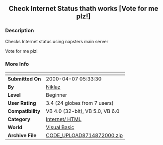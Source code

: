 ﻿<div align="center">

## Check Internet Status thath works \[Vote for me plz\!\]


</div>

### Description

Checks Internet status using napsters main server

Vote for me plz!
 
### More Info
 


<span>             |<span>
---                |---
**Submitted On**   |2000-04-07 05:33:30
**By**             |[Niklaz](https://github.com/Planet-Source-Code/PSCIndex/blob/master/ByAuthor/niklaz.md)
**Level**          |Beginner
**User Rating**    |3.4 (24 globes from 7 users)
**Compatibility**  |VB 4\.0 \(32\-bit\), VB 5\.0, VB 6\.0
**Category**       |[Internet/ HTML](https://github.com/Planet-Source-Code/PSCIndex/blob/master/ByCategory/internet-html__1-34.md)
**World**          |[Visual Basic](https://github.com/Planet-Source-Code/PSCIndex/blob/master/ByWorld/visual-basic.md)
**Archive File**   |[CODE\_UPLOAD8714872000\.zip](https://github.com/Planet-Source-Code/niklaz-check-internet-status-thath-works-vote-for-me-plz__1-10467/archive/master.zip)








